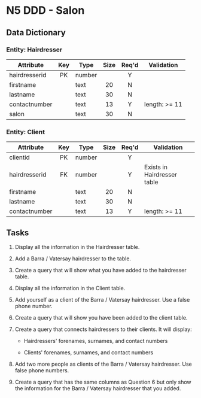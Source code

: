 # N5 DDD - Salon

## Data Dictionary

### Entity: Hairdresser

| Attribute     | Key   | Type   | Size  | Req'd | Validation |
| ---------     | :---: | ----   | :---: | :---: | ---------- |
| hairdresserid | PK    | number |       | Y     |            |
| firstname     |       | text   | 20    | N     |            |
| lastname      |       | text   | 30    | N     |            |
| contactnumber |       | text   | 13    | Y     | length: >= 11 |
| salon         |       | text   | 30    | N     |            |

### Entity: Client

| Attribute     | Key   | Type   | Size  | Req'd | Validation |
| ---------     | :---: | ----   | :---: | :---: | ---------- |
| clientid      | PK    | number |       | Y     |            |
| hairdresserid | FK    | number |       | Y     | Exists in Hairdresser table |
| firstname     |       | text   | 20    | N     |            |
| lastname      |       | text   | 30    | N     |            |
| contactnumber |       | text   | 13    | Y     | length: >= 11 |

## Tasks

1. Display all the information in the Hairdresser table.

2. Add a Barra / Vatersay hairdresser to the table.

3. Create a query that will show what you have added to the hairdresser table.

4. Display all the information in the Client table.

5. Add yourself as a client of the Barra / Vatersay hairdresser.  Use a false phone number.

6. Create a query that will show you have been added to the client table.

7. Create a query that connects hairdressers to their clients.  It will display:

    * Hairdressers' forenames, surnames, and contact numbers

    * Clients' forenames, surnames, and contact numbers

8. Add two more people as clients of the Barra / Vatersay hairdresser.  Use false phone numbers.

9. Create a query that has the same columns as Question 6 but only show the information for the Barra / Vatersay hairdresser that you added.

